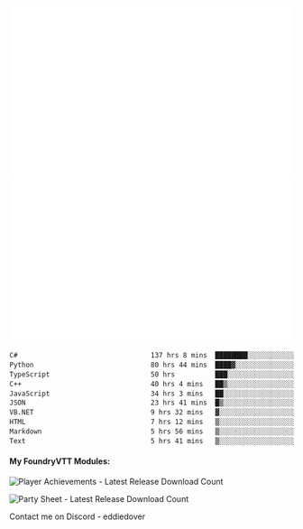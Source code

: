 
![](https://raw.githubusercontent.com/eddiedover/ghstats/master/generated/overview.svg)
![](https://raw.githubusercontent.com/eddiedover/ghstats/master/generated/languages.svg)

<!--START_SECTION:waka-->

```txt
C#                                 137 hrs 8 mins  ████████░░░░░░░░░░░░░░░░░   31.64 %
Python                             80 hrs 44 mins  ████▓░░░░░░░░░░░░░░░░░░░░   18.63 %
TypeScript                         50 hrs          ███░░░░░░░░░░░░░░░░░░░░░░   11.54 %
C++                                40 hrs 4 mins   ██▒░░░░░░░░░░░░░░░░░░░░░░   09.25 %
JavaScript                         34 hrs 3 mins   ██░░░░░░░░░░░░░░░░░░░░░░░   07.86 %
JSON                               23 hrs 41 mins  █▒░░░░░░░░░░░░░░░░░░░░░░░   05.47 %
VB.NET                             9 hrs 32 mins   ▓░░░░░░░░░░░░░░░░░░░░░░░░   02.20 %
HTML                               7 hrs 12 mins   ▒░░░░░░░░░░░░░░░░░░░░░░░░   01.66 %
Markdown                           5 hrs 56 mins   ▒░░░░░░░░░░░░░░░░░░░░░░░░   01.37 %
Text                               5 hrs 41 mins   ▒░░░░░░░░░░░░░░░░░░░░░░░░   01.31 %
```

<!--END_SECTION:waka-->

#### My FoundryVTT Modules:

  ![Player Achievements - Latest Release Download Count](https://img.shields.io/badge/dynamic/json?label=Player%20Achievements%20-%20Downloads@latest&query=assets%5B1%5D.download_count&url=https%3A%2F%2Fapi.github.com%2Frepos%2FEddieDover%2Ffvtt-player-achievements%2Freleases%2Flatest)

  ![Party Sheet - Latest Release Download Count](https://img.shields.io/badge/dynamic/json?label=Party%20Sheet%20-%20Downloads@latest&query=assets%5B1%5D.download_count&url=https%3A%2F%2Fapi.github.com%2Frepos%2FEddieDover%2Ffvtt-party-sheet%2Freleases%2Flatest)

<a rel="me" href="https://techhub.social/@EddieDover"></a>

Contact me on Discord - eddiedover
